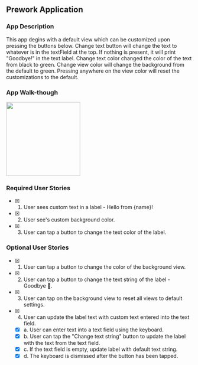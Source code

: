 ## Prework Application

### App Description
This app degins with a default view which can be customized upon pressing the buttons below. Change text button will change the text to whatever is in the textField at the top. If nothing is present, it will print "Goodbye!" in the text label. Change text color changed the color of the text from black to green. Change view color will change the background from the default to green. Pressing anywhere on the view color will reset the customizations to the default.  

### App Walk-though

<img src="https://i.imgur.com/w6tpNPi.gif" width=200><br>

### Required User Stories
- [x] 1. User sees custom text in a label - Hello from {name}!
- [x] 2. User see's custom background color.
- [x] 3. User can tap a button to change the text color of the label.

### Optional User Stories
- [x] 1. User can tap a button to change the color of the background view.
- [x] 2. User can tap a button to change the text string of the label - Goodbye 👋.
- [x] 3. User can tap on the background view to reset all views to default settings.
- [x] 4. User can update the label text with custom text entered into the text field.
   - [x] a. User can enter text into a text field using the keyboard.
   - [x] b. User can tap the "Change text string" button to update the label with the text from the text field.
   - [x] c. If the text field is empty, update label with default text string.
   - [x] d. The keyboard is dismissed after the button has been tapped.
